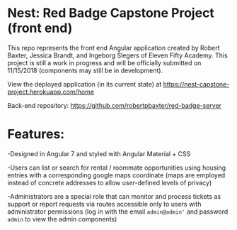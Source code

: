# Nest: Red Badge Capstone Project (front end)

This repo represents the front end Angular application created by Robert Baxter, Jessica Brandt, and Ingeborg Slegers of Eleven Fifty Academy. This project is still a work in progress and will be officially submitted on 11/15/2018 (components may still be in development).

View the deployed application (in its current state) at <a href="https://nest-capstone-project.herokuapp.com/home">https://nest-capstone-project.herokuapp.com/home</a>

Back-end repository: <a href="https://github.com/robertpbaxter/red-badge-server">https://github.com/robertpbaxter/red-badge-server</a>

# Features:

-Designed in Angular 7 and styled with Angular Material + CSS

-Users can list or search for rental / roommate opportunities using housing entries with a corresponding google maps coordinate (maps are employed instead of concrete addresses to allow user-defined levels of privacy)

-Administrators are a special role that can monitor and process tickets as support or report requests via routes accessible only to users with administrator permissions (log in with the email `admin@admin'` and password `admin` to view the admin components)

